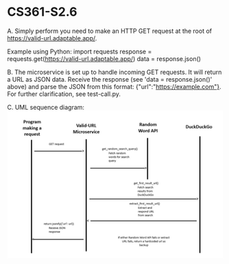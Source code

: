 # CS361-S2.6
A. Simply perform you need to make an HTTP GET request at the root of https://valid-url.adaptable.app/.

Example using Python:
import requests
response = requests.get(https://valid-url.adaptable.app/)
data = response.json()

B. The microservice is set up to handle incoming GET requests. It will return a URL as JSON data. Receive the response (see 'data = response.json()' above) and parse the JSON from this format: {"url":"https://example.com"}. For further clarification, see test-call.py.

C. UML sequence diagram: ![UML sequence diagram](https://github.com/davidkrigbaum/CS361-S2.6/blob/main/UML.jpg)